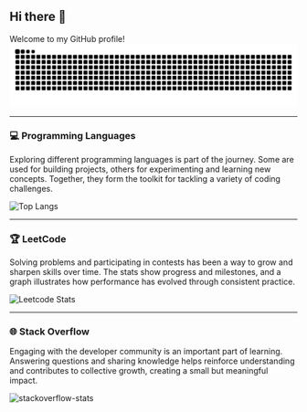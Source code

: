 ## Hi there 👋
Welcome to my GitHub profile!
![Snake animation](https://github.com/Lukas249/Lukas249/blob/output/github-contribution-grid-snake-dark.svg)

---
### 💻 Programming Languages
Exploring different programming languages is part of the journey. Some are used for building projects, others for experimenting and learning new concepts. Together, they form the toolkit for tackling a variety of coding challenges.

![Top Langs](https://github-readme-stats.vercel.app/api/top-langs/?username=Lukas249&layout=compact&theme=dark) 

---
### 🏆 LeetCode
Solving problems and participating in contests has been a way to grow and sharpen skills over time. The stats show progress and milestones, and a graph illustrates how performance has evolved through consistent practice.

![Leetcode Stats](https://leetcard.jacoblin.cool/Lukas249?ext=contest) 

---
### 🌐 Stack Overflow
Engaging with the developer community is an important part of learning. Answering questions and sharing knowledge helps reinforce understanding and contributes to collective growth, creating a small but meaningful impact.

![stackoverflow-stats](https://github-stackoverflow-readme.vercel.app/?userId=17322895)
<!--
**Lukas249/Lukas249** is a ✨ _special_ ✨ repository because its `README.md` (this file) appears on your GitHub profile.

Here are some ideas to get you started:

- 🔭 I’m currently working on ...
- 🌱 I’m currently learning ...
- 👯 I’m looking to collaborate on ...
- 🤔 I’m looking for help with ...
- 💬 Ask me about ...
- 📫 How to reach me: ...
- 😄 Pronouns: ...
- ⚡ Fun fact: ...
-->
